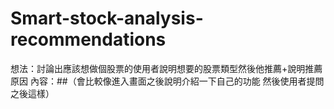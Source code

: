 # Smart-stock-analysis-recommendations
想法：討論出應該想做個股票的使用者說明想要的股票類型然後他推薦+說明推薦原因
內容：##（會比較像進入畫面之後說明介紹一下自己的功能 然後使用者提問之後這樣）
    
     
  
